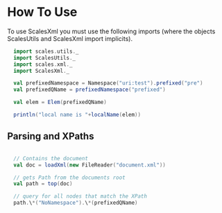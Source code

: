 # How To Use

To use ScalesXml you must use the following imports (where the objects ScalesUtils and ScalesXml import implicits).

```scala
  import scales.utils._
  import ScalesUtils._
  import scales.xml._
  import ScalesXml._

  val prefixedNamespace = Namespace("uri:test").prefixed("pre")
  val prefixedQName = prefixedNamespace("prefixed")

  val elem = Elem(prefixedQName)

  println("local name is "+localName(elem))
```

## Parsing and XPaths

```scala

  // Contains the document
  val doc = loadXml(new FileReader("document.xml"))

  // gets Path from the documents root 
  val path = top(doc)

  // query for all nodes that match the XPath
  path.\*("NoNamespace").\*(prefixedQName)

```
